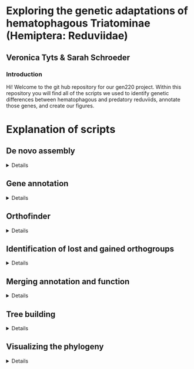 # Exploring the genetic adaptations of hematophagous Triatominae (Hemiptera: Reduviidae)
## Veronica Tyts & Sarah Schroeder
### Introduction
Hi! Welcome to the git hub repository for our gen220 project. Within this repository you will find all of the scripts we used to identify genetic differences between hematophagous and predatory reduviids, annotate those genes, and create our figures.

# Explanation of scripts 
## De novo assembly
<details>
  We only needed to assemble RNA seq data for one species. We used the script trinity.sh in which we used the default settings of Trinity and included paths to fastq files of our data. 
</details>

## Gene annotation
<details>
We used the tool funannote to annote our whole genome sequences. Inputs for the script "funannotate.sh" should be annotated genomes in fasta file format. Note that the insect genome is large for this tool, so we made modifications accordingly. The cleaning step has been bypassed, minimum sequence length has been set at 5kb, RNA seq data of a closely related species was added as evidence for the predict tool, the minimum training models for Augustus was set to 100 genes, the Drosophila training model was used for Augustus, and both snap and gene mark software were turned off.
The script funannotate_annotate.sh can then be used to complete annotation. Default settings are used in this script with insecta_odb10 busco database
</details>

## Orthofinder
<details>
Orthofinder was used to identify orthogroups among our species. The default settings are used within orthofinder.sh with protein fasta files created by funannotate as input.  
</details>

## Identification of lost and gained orthogroups
<details>
  We used the script orthofinder_out.py to create tables listing the single copy and multiple copy orthogroups gained by the hematophagous reduviids, the single and multiple copy orthogroups lost by the reduviids, and the single copy orthogroups present in all six species. This script uses the Orthogroups.GeneCount.tsv file created by orthofinder. 
</details>

## Merging annotation and function
<details>
To merge gene annotations and functions identified with funannotate with the identified gained and lost genes, we used the script combined_annotations.py. The inputs for this script are the path to folder containing gained and lost orthogroup tables, orthogroups.tsv file created by orthofinder containing all orthogroups and the genes withing them, and the path to the folder containing gene annotations for each species. 
</details>

## Tree building
<details>
  
### Add species names 
Before preparing data for a tree we first needed to add species names to the single copy ortholgroup fasta files created by orthofinder using the script rename_orthofinder_align.py. Inputs include a names list containing the name of all species in order of the columns from Orthogroups.tsv (output of orthofinder), as well as a path to the directory of single copy orthogroup fasta files created by orthofinder. 

### Align and trim and create tree file
Sequences can now be prepared for a tree using align_and_trim.sh. Default settings of muscle and trimal are used to allin and trim sequences. IQ-tree is using with 1000 bootstrap replicates and 1000 likelihood ratio test replicates. The -con -t tree commands are used to obtain a consensus tree file. 
  
</details>

## Visualizing the phylogeny
<details>
We used ggtree in R to visualize our phylogeny. The script ggtree.R was used and hematophagous species were marke by red tip labels. A color gradient with legend was also created for detailing branches with bootstrap support. 
</details>


